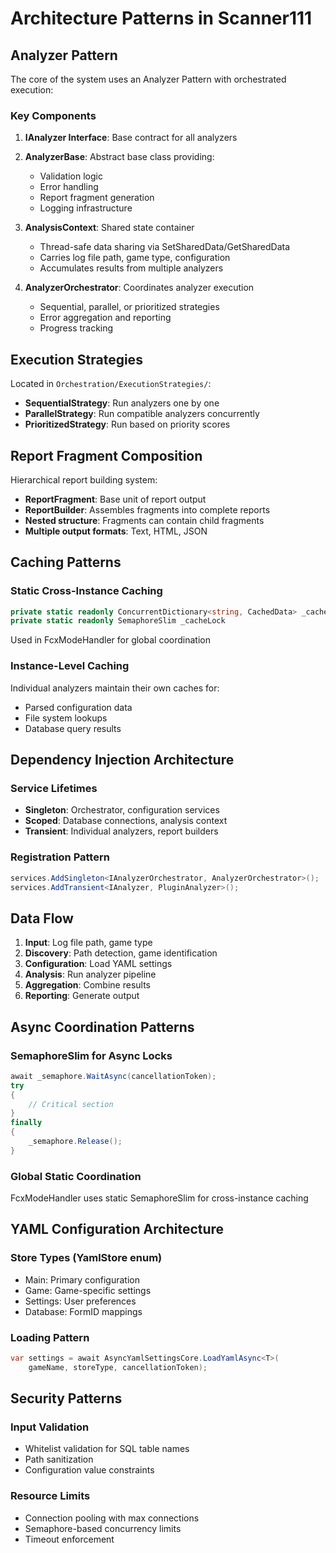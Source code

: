 # Architecture Patterns in Scanner111

## Analyzer Pattern
The core of the system uses an Analyzer Pattern with orchestrated execution:

### Key Components
1. **IAnalyzer Interface**: Base contract for all analyzers
2. **AnalyzerBase**: Abstract base class providing:
   - Validation logic
   - Error handling
   - Report fragment generation
   - Logging infrastructure
   
3. **AnalysisContext**: Shared state container
   - Thread-safe data sharing via SetSharedData/GetSharedData
   - Carries log file path, game type, configuration
   - Accumulates results from multiple analyzers

4. **AnalyzerOrchestrator**: Coordinates analyzer execution
   - Sequential, parallel, or prioritized strategies
   - Error aggregation and reporting
   - Progress tracking

## Execution Strategies
Located in `Orchestration/ExecutionStrategies/`:
- **SequentialStrategy**: Run analyzers one by one
- **ParallelStrategy**: Run compatible analyzers concurrently
- **PrioritizedStrategy**: Run based on priority scores

## Report Fragment Composition
Hierarchical report building system:
- **ReportFragment**: Base unit of report output
- **ReportBuilder**: Assembles fragments into complete reports
- **Nested structure**: Fragments can contain child fragments
- **Multiple output formats**: Text, HTML, JSON

## Caching Patterns
### Static Cross-Instance Caching
```csharp
private static readonly ConcurrentDictionary<string, CachedData> _cache
private static readonly SemaphoreSlim _cacheLock
```
Used in FcxModeHandler for global coordination

### Instance-Level Caching
Individual analyzers maintain their own caches for:
- Parsed configuration data
- File system lookups
- Database query results

## Dependency Injection Architecture
### Service Lifetimes
- **Singleton**: Orchestrator, configuration services
- **Scoped**: Database connections, analysis context
- **Transient**: Individual analyzers, report builders

### Registration Pattern
```csharp
services.AddSingleton<IAnalyzerOrchestrator, AnalyzerOrchestrator>();
services.AddTransient<IAnalyzer, PluginAnalyzer>();
```

## Data Flow
1. **Input**: Log file path, game type
2. **Discovery**: Path detection, game identification
3. **Configuration**: Load YAML settings
4. **Analysis**: Run analyzer pipeline
5. **Aggregation**: Combine results
6. **Reporting**: Generate output

## Async Coordination Patterns
### SemaphoreSlim for Async Locks
```csharp
await _semaphore.WaitAsync(cancellationToken);
try
{
    // Critical section
}
finally
{
    _semaphore.Release();
}
```

### Global Static Coordination
FcxModeHandler uses static SemaphoreSlim for cross-instance caching

## YAML Configuration Architecture
### Store Types (YamlStore enum)
- Main: Primary configuration
- Game: Game-specific settings
- Settings: User preferences
- Database: FormID mappings

### Loading Pattern
```csharp
var settings = await AsyncYamlSettingsCore.LoadYamlAsync<T>(
    gameName, storeType, cancellationToken);
```

## Security Patterns
### Input Validation
- Whitelist validation for SQL table names
- Path sanitization
- Configuration value constraints

### Resource Limits
- Connection pooling with max connections
- Semaphore-based concurrency limits
- Timeout enforcement
